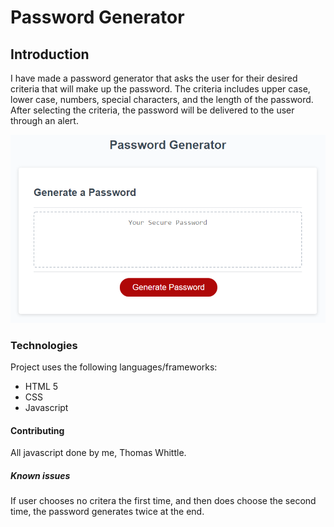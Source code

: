 # Password Generator


## Introduction
   I have made a password generator that asks the user for their desired criteria that will make up the password. The criteria includes upper case, lower case, numbers, special characters, and the length of the password. After selecting the criteria, the password will be delivered to the user through an alert.

![Password generator page screenshot](Assets/passgenscreenshot.png)


### Technologies
Project uses the following languages/frameworks:
* HTML 5
* CSS
* Javascript

#### Contributing
All javascript done by me, Thomas Whittle.

##### Known issues
If user chooses no critera the first time, and then does choose the second time, the password
generates twice at the end.
